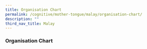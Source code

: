 ```yaml
---
title: Organisation Chart
permalink: /cognitive/mother-tongue/malay/organisation-chart/
description: ""
third_nav_title: Malay
---
```

### **Organisation Chart**
